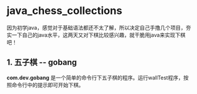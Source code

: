 # java_chess_collections

因为初学java，感觉对于基础语法都还不太了解，所以决定自己手撸几个项目，夯实一下自己的java水平，这两天又对下棋比较感兴趣，就干脆用java来实现下棋吧！

## 1. 五子棋 -- gobang

**com.dev.gobang** 是一个简单的命令行下五子棋的程序。运行wallTest程序，按照命令行中的提示即可开始下棋。